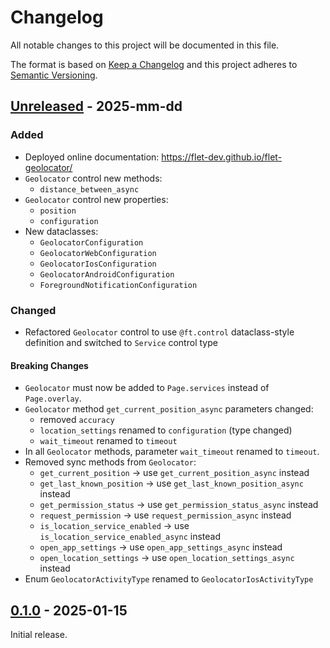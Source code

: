 # Changelog

All notable changes to this project will be documented in this file.

The format is based on [Keep a Changelog](http://keepachangelog.com/en/1.0.0/)
and this project adheres to [Semantic Versioning](http://semver.org/spec/v2.0.0.html).

## [Unreleased] - 2025-mm-dd

### Added

- Deployed online documentation: https://flet-dev.github.io/flet-geolocator/
- `Geolocator` control new methods: 
  - `distance_between_async`
- `Geolocator` control new properties: 
  - `position`
  - `configuration`
- New dataclasses: 
  - `GeolocatorConfiguration`
  - `GeolocatorWebConfiguration`
  - `GeolocatorIosConfiguration`
  - `GeolocatorAndroidConfiguration`
  - `ForegroundNotificationConfiguration`

### Changed

- Refactored `Geolocator` control to use `@ft.control` dataclass-style definition and switched to `Service` control type

#### Breaking Changes

- `Geolocator` must now be added to `Page.services` instead of `Page.overlay`.
- `Geolocator` method `get_current_position_async` parameters changed: 
  - removed `accuracy`
  - `location_settings` renamed to `configuration` (type changed)
  - `wait_timeout` renamed to `timeout`
- In all `Geolocator` methods, parameter `wait_timeout` renamed to `timeout`.
- Removed sync methods from `Geolocator`: 
  - `get_current_position` → use `get_current_position_async` instead
  - `get_last_known_position` → use `get_last_known_position_async` instead
  - `get_permission_status` → use `get_permission_status_async` instead
  - `request_permission` → use `request_permission_async` instead
  - `is_location_service_enabled` → use `is_location_service_enabled_async` instead
  - `open_app_settings` → use `open_app_settings_async` instead
  - `open_location_settings` → use `open_location_settings_async` instead
- Enum `GeolocatorActivityType` renamed to `GeolocatorIosActivityType`

## [0.1.0] - 2025-01-15

Initial release.


[Unreleased]: https://github.com/flet-dev/flet-lottie/compare/0.1.0...HEAD

[0.1.0]: https://github.com/flet-dev/flet-lottie/releases/tag/0.1.0